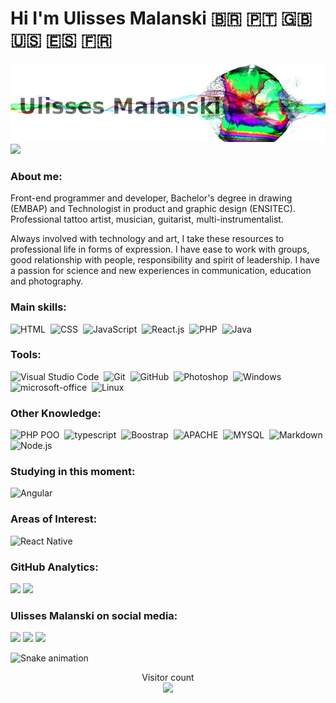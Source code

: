 # Hi I'm Ulisses Malanski  🇧🇷 🇵🇹 🇬🇧 🇺🇸 🇪🇸 🇫🇷 

 <img src="logo-empuxo2.jpeg"> <img src="https://media.giphy.com/media/hvRJCLFzcasrR4ia7z/giphy.gif" width="25px"></b>
  
### About me:
<p>
    Front-end programmer and developer, Bachelor's degree in drawing (EMBAP) and Technologist in product and graphic design (ENSITEC). Professional tattoo artist, musician, guitarist, multi-instrumentalist.
<p>
    Always involved with technology and art, I take these resources to professional life in forms of expression. I have ease to work with groups, good relationship with people, responsibility and spirit of leadership. I have a passion for science and new experiences in communication, education and photography.

### Main skills:

![HTML](https://img.shields.io/badge/-HTML-0e3582?style=for-the-badge&logo=html5&labelColor=1f004e)&nbsp;
![CSS](https://img.shields.io/badge/-CSS-0e3582?style=for-the-badge&logo=CSS3&logoColor=1572B6&labelColor=1f004e)&nbsp;
![JavaScript](https://img.shields.io/badge/-JavaScript-0e3582?style=for-the-badge&logo=javascript&labelColor=1f004e)&nbsp;
![React.js](https://img.shields.io/badge/-React.js-0e3582?style=for-the-badge&logo=react&labelColor=1f004e)&nbsp;
![PHP](https://img.shields.io/badge/-PHP-0e3582?style=for-the-badge&logo=php&labelColor=1f004e)&nbsp;
![Java](https://img.shields.io/badge/-Java-0e3582?style=for-the-badge&logo=java&labelColor=1f004e)&nbsp;

### Tools:

![Visual Studio Code](https://img.shields.io/badge/-Visual%20Studio%20Code-0e3582?style=for-the-badge&logo=visual-studio-code&logoColor=007ACC&labelColor=1f004e)&nbsp;
![Git](https://img.shields.io/badge/-Git-0e3582?style=for-the-badge&logo=git&labelColor=1f004e)&nbsp;
![GitHub](https://img.shields.io/badge/-GitHub-0e3582?style=for-the-badge&logo=github&labelColor=1f004e)&nbsp;
![Photoshop](https://img.shields.io/badge/-Photoshop-0e3582?style=for-the-badge&logo=adobe-photoshop&labelColor=1f004e)&nbsp;
![Windows](https://img.shields.io/badge/-Windows-0e3582?style=for-the-badge&logo=windows&labelColor=1f004e)&nbsp;
![microsoft-office](https://img.shields.io/badge/-microsoft_office-0e3582?style=for-the-badge&logo=microsoft-office&labelColor=1f004e)&nbsp;
![Linux](https://img.shields.io/badge/-linux-0e3582?style=for-the-badge&logo=linux&labelColor=1f004e)&nbsp;

### Other Knowledge:

![PHP POO](https://img.shields.io/badge/-PHP_POO-0e3582?style=for-the-badge&logo=php&labelColor=1f004e)&nbsp;
![typescript](https://img.shields.io/badge/-typescript-0e3582?style=for-the-badge&logo=typescript&labelColor=1f004e)&nbsp;
![Boostrap](https://img.shields.io/badge/-boostrap-0e3582?style=for-the-badge&logo=bootstrap&labelColor=1f004e)&nbsp;
![APACHE](https://img.shields.io/badge/-APACHE-0e3582?style=for-the-badge&logo=apache&labelColor=1f004e)&nbsp;
![MYSQL](https://img.shields.io/badge/-MYSQL-0e3582?style=for-the-badge&logo=MYSQL&labelColor=1f004e)&nbsp;
![Markdown](https://img.shields.io/badge/-Markdown-0e3582?style=for-the-badge&logo=markdown&labelColor=1f004e)&nbsp;
![Node.js](https://img.shields.io/badge/-Node.js-0e3582?style=for-the-badge&logo=node.js&labelColor=1f004e)&nbsp;

### Studying in this moment:

![Angular](https://img.shields.io/badge/-angular-0e3582?style=for-the-badge&logo=angular&labelColor=1f004e)&nbsp;

### Areas of Interest:

![React Native](https://img.shields.io/badge/-React_native-0e3582?style=for-the-badge&logo=react&labelColor=1f004e)&nbsp;

### GitHub Analytics:

<p align="left">
  <img height="145em" src="https://github-readme-stats.vercel.app/api?username=malanski&title_color=0e3582&icon_color=ff66c4&text_color=5ce1e6&bg_color=1f004e&border_color=whitec&show_icons=true"/>
  <img height="145em" src="https://github-readme-stats-eight-theta.vercel.app/api/top-langs/?username=malanski&layout=compact&title_color=0e3582&icon_color=ff66c4&text_color=5ce1e6&bg_color=1f004e&show_icons=true"/>
</p>

### Ulisses Malanski on social media:

<a href="https://www.linkedin.com/in/ulisses-malanski/"><img src="https://img.shields.io/badge/-Ulisses_Malanski-0077B5?style=for-the-badge&logo=Linkedin&logoColor=white"/></a>
 <a href = "mailto:malanskiwork@gmail.com"><img src="https://img.shields.io/badge/-malanskiwork@gmail.com-%23333?style=for-the-badge&logo=gmail&logoColor=white" target="_blank"></a>
<a href="https://instagram.com/ulissesmalanski_tattoo"><img src="https://img.shields.io/badge/-@ulissesmalanski_tattoo.oficial-E4405F?style=for-the-badge&logo=Instagram&logoColor=white"/></a>


</p>


![Snake animation](https://github.com/malanski/malanski/blob/output/github-contribution-grid-snake.svg)

<p align="center"> 
  Visitor count<br>
  <img src="https://profile-counter.glitch.me/malanski/count.svg" />
</p> 
